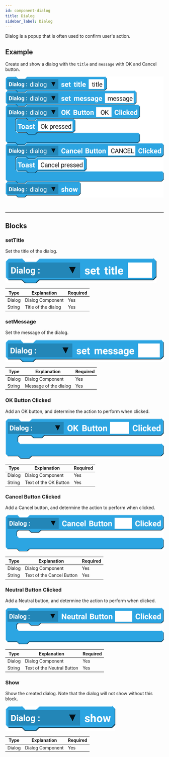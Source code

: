 ```yaml
---
id: component-dialog
title: Dialog
sidebar_label: Dialog
---
```


Dialog is a popup that is often used to confirm user's action.

## Example

Create and show a dialog with the `title` and `message` with OK and Cancel button.

![example](assets/dialog/example.png)

<br/>

--------------------

## Blocks

### setTitle

Set the title of the dialog. 

![set title](assets/dialog/set-title.png)

| Type   | Explanation         | Required |
| ------ | ------------------- | -------- |
| Dialog | Dialog Component    | Yes      |
| String | Title of the dialog | Yes      |

### setMessage

Set the message of the dialog. 

![set message](assets/dialog/set-message.png)

| Type   | Explanation           | Required |
| ------ | --------------------- | -------- |
| Dialog | Dialog Component      | Yes      |
| String | Message of the dialog | Yes      |


### OK Button Clicked

Add an OK button, and determine the action to perform when clicked.

![ok button](assets/dialog/ok-button.png)

| Type   | Explanation           | Required |
| ------ | --------------------- | -------- |
| Dialog | Dialog Component      | Yes      |
| String | Text of the OK Button | Yes      |

### Cancel Button Clicked

Add a Cancel button, and determine the action to perform when clicked.

![cancel button](assets/dialog/cancel-button.png)

| Type   | Explanation               | Required |
| ------ | ------------------------- | -------- |
| Dialog | Dialog Component          | Yes      |
| String | Text of the Cancel Button | Yes      |

### Neutral Button Clicked

Add a Neutral button, and determine the action to perform when clicked.

![neutral button](assets/dialog/neutral-button.png)

| Type   | Explanation                | Required |
| ------ | -------------------------- | -------- |
| Dialog | Dialog Component           | Yes      |
| String | Text of the Neutral Button | Yes      |

### Show

Show the created dialog. Note that the dialog will not show without this block.

![show](assets/dialog/show.png)

| Type   | Explanation      | Required |
| ------ | ---------------- | -------- |
| Dialog | Dialog Component | Yes      |

